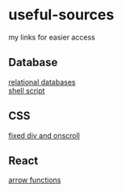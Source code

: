 # useful-sources
my links for easier access

## Database
[relational databases](http://www.oracle.com/technetwork/issue-archive/2011/11-nov/o61sql-512018.html)  
[shell script](https://www.hastac.org/blogs/joe-cutajar/2015/04/21/how-make-simple-bash-script-mac)  

## CSS
[fixed div and onscroll](http://jsfiddle.net/Re65k/1/)  

## React  
[arrow functions](https://medium.com/@machnicki/handle-events-in-react-with-arrow-functions-ede88184bbb)
